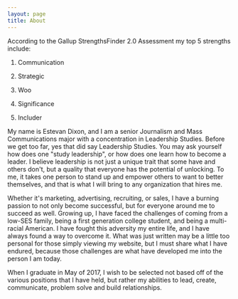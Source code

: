 ```yaml
---
layout: page
title: About
---
```



  According to the Gallup StrengthsFinder 2.0 Assessment my top 5 strengths include: 
  
1) Communication

2) Strategic

3) Woo

4) Significance

5) Includer 

My name is Estevan Dixon, and I am a senior Journalism and Mass Communications major with a concentration in Leadership Studies. Before we get too far, yes that did say Leadership Studies. You may ask yourself how does one "study leadership", or how does one learn how to become a leader. I believe leadership is not just a unique trait that some have and others don't, but a quality that everyone has the potential of unlocking. To me, it takes one person to stand up and empower others to want to better themselves, and that is what I will bring to any organization that hires me.  


Whether it's marketing, advertising, recruiting, or sales, I have a burning passion to not only become successful, but for everyone around me to succeed as well. Growing up, I have faced the challenges of coming from a low-SES family, being a first generation college student, and being a multi-racial American. I have fought this adversity my entire life, and I have always found a way to overcome it. What was just written may be a little too personal for those simply viewing my website, but I must share what I have endured, because those challenges are what have developed me into the person I am today. 


When I graduate in May of 2017, I wish to be selected not based off of the various positions that I have held, but rather my abilities to lead, create, communicate, problem solve and build relationships. 
